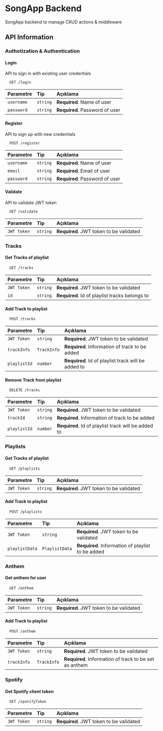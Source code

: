 
# SongApp Backend

SongApp backend to manage CRUD actions & middleware

## API Information

### Authotization & Authentication

#### Login
API to sign in with existing user credentials

```http
  GET /login
```

| Parametre | Tip     | Açıklama                |
| :-------- | :------- | :------------------------- |
| `username` | `string` | **Required**. Name of user |
| `password` | `string` | **Required**. Password of user |

#### Register
API to sign up with new credentials

```http
  POST /register
```

| Parametre | Tip     | Açıklama                |
| :-------- | :------- | :------------------------- |
| `username` | `string` | **Required**. Name of user |
| `email` | `string` | **Required**. Email of user |
| `password` | `string` | **Required**. Password of user |


#### Validate
API to validate JWT token 

```http
  GET /validate
```

| Parametre | Tip     | Açıklama                |
| :-------- | :------- | :------------------------- |
| `JWT Token` | `string` | **Required**. JWT token to be validated |

### Tracks

#### Get Tracks of playlist

```http
  GET /tracks
```

| Parametre | Tip     | Açıklama                       |
| :-------- | :------- | :-------------------------------- |
| `JWT Token` | `string` | **Required**. JWT token to be validated |
| `id` | `string` | **Required**. Id of playlist tracks belongs to |

#### Add Track to playlist

```http
  POST /tracks
```

| Parametre | Tip     | Açıklama                       |
| :-------- | :------- | :-------------------------------- |
| `JWT Token` | `string` | **Required**. JWT token to be validated |
| `trackInfo` | `TrackInfo` | **Required**. Information of track to be added|
| `playlistId` | `number` | **Required**. Id of playlist track will be added to|

#### Remove Track from playlist

```http
  DELETE /tracks
```

| Parametre | Tip     | Açıklama                       |
| :-------- | :------- | :-------------------------------- |
| `JWT Token` | `string` | **Required**. JWT token to be validated |
| `trackId` | `string` | **Required**. Information of track to be added|
| `playlistId` | `number` | **Required**. Id of playlist track will be added to|

### Playlists

#### Get Tracks of playlist

```http
  GET /playlists
```

| Parametre | Tip     | Açıklama                       |
| :-------- | :------- | :-------------------------------- |
| `JWT Token` | `string` | **Required**. JWT token to be validated |

#### Add Track to playlist

```http
  POST /playlists
```

| Parametre | Tip     | Açıklama                       |
| :-------- | :------- | :-------------------------------- |
| `JWT Token` | `string` | **Required**. JWT token to be validated |
| `playlistData` | `PlaylistData` | **Required**. Information of playlist to be added|

### Anthem

#### Get anthem for user

```http
  GET /anthem
```

| Parametre | Tip     | Açıklama                       |
| :-------- | :------- | :-------------------------------- |
| `JWT Token` | `string` | **Required**. JWT token to be validated |

#### Add Track to playlist

```http
  POST /anthem
```

| Parametre | Tip     | Açıklama                       |
| :-------- | :------- | :-------------------------------- |
| `JWT Token` | `string` | **Required**. JWT token to be validated |
| `trackInfo` | `TrackInfo` | **Required**. Information of track to be set as anthem|

### Spotify

#### Get Spotify client token

```http
  GET /spotifyToken
```

| Parametre | Tip     | Açıklama                       |
| :-------- | :------- | :-------------------------------- |
| `JWT Token` | `string` | **Required**. JWT token to be validated |